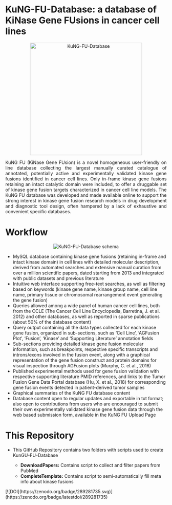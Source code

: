 # KuNG-FU-Database: a database of KiNase Gene FUsions in cancer cell lines

<p align="center">
  <img src="http://www.kungfudb.org/img/kungfu_logo.png" width="350" title="hover text" alt="KuNG-FU-Database">
</p>

<p align="justify">
KuNG FU (KiNase Gene FUsion) is a novel homogeneous user-friendly on line database collecting the largest manually curated catalogue of annotated, potentially active and experimentally validated kinase gene fusions identified in cancer cell lines. Only in-frame kinase gene fusions retaining an intact catalytic domain were included, to offer a druggable set of kinase gene fusion targets characterized in cancer cell line models. The KuNG FU database was developed and made available online to support the strong interest in kinase gene fusion research models in drug development and diagnostic tool design, often hampered by a lack of exhaustive and convenient specific databases.
</p>

# Workflow

<p align="center">
  <img src="http://www.kungfudb.org/img/schema_kungfu.png" title="hover text" alt="KuNG-FU-Database schema">
</p>

<p align="justify">
  <ul>
    <li>
  MySQL database containing kinase gene fusions (retaining in-frame and intact kinase domain) in cell lines with detailed molecular description, derived from automated searches and extensive manual curation from over a million scientific papers, dated starting from 2013 and integrated with public datasets and previous literature
    </li>
<li>Intuitive web interface supporting free-text searches, as well as filtering based on keywords (kinase gene name, kinase group name, cell line name, primary tissue or chromosomal rearrangement event generating the gene fusion)
</li>
<li>Queries allowed among a wide panel of human cancer cell lines, both from the CCLE (The Cancer Cell Line Encyclopedia, Barretina, J. et al. 2012) and other databases, as well as reported in sparse publications (about 50% of the database content)
</li>
<li>Query output containing all the data types collected for each kinase gene fusion, organized in sub-sections, such as ‘Cell Line’, ‘AGFusion Plot’, ‘Fusion’, ‘Kinase’ and ‘Supporting Literature’ annotation fields
</li>
<li>Sub-sections providing detailed kinase gene fusion molecular information, such as breakpoints, respective specific transcripts and introns/exons involved in the fusion event, along with a graphical representation of the gene fusion construct and protein domains for visual inspection through AGFusion plots (Murphy, C. et al., 2016)
</li>
<li>Published experimental methods used for gene fusion validation with respective supporting literature PMID references, and links to the Tumor Fusion Gene Data Portal database (Hu, X. et al., 2018) for corresponding gene fusion events detected in patient-derived tumor samples
</li>
<li>Graphical summaries of the KuNG FU database content
</li>
<li>Database content open to regular updates and exportable in txt format; also open to contributions from users who are encouraged to submit their own experimentally validated kinase gene fusion data through the web based submission form, available in the KuNG FU Upload Page
    </ul>
</p>

# This Repository
<ul>
  <li>This GitHub Repository contains two folders with scripts used to create KunGU-FU-Database</li>
  <ul>
    <li>
      <b>DownloadPapers:</b> Contains script to collect and filter papers from PubMed
    </li>
    <li>
      <b>CompleteTemplate:</b> Contains script to semi-automatically fill meta info about kinase fusions
    </li>
  </ul>
</ul>
[![DOI](https://zenodo.org/badge/289281735.svg)](https://zenodo.org/badge/latestdoi/289281735)
